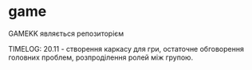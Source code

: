 # game

GAMEKK являється репозиторієм

TIMELOG:
20.11 - створення каркасу для гри, остаточне обговорення головних проблем, розпроділення ролей між групою.
